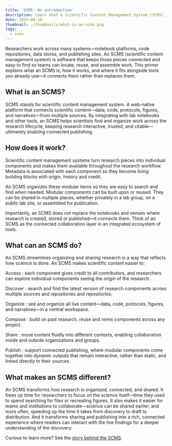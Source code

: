 ```yaml
---
title: 'SCMS: An introduction'
description: Learn what a Scientific Content Management System (SCMS) is and how it works. This primer explains how SCMS connects research components across tools, making scientific content searchable, reusable, and ready for connected publishing.
date: 2025-09-10
thumbnail: ./thumbnails/what-is-an-scms.png
tags:
  - scms
---
```


Researchers work across many systems—notebook platforms, code repositories, data stores, and publishing sites. An SCMS (scientific content management system) is software that keeps those pieces connected and easy to find so teams can locate, reuse, and assemble work. This primer explains what an SCMS is, how it works, and where it fits alongside tools you already use—it connects them rather than replaces them.

## What is an SCMS?

SCMS stands for scientific content management system. A web-native platform that connects scientific content—data, code, protocols, figures, and narratives—from multiple sources. By integrating with lab notebooks and other tools, an SCMS helps scientists find and organize work across the research lifecycle, keeping research interactive, trusted, and citable—ultimately enabling connected publishing.

## How does it work?

Scientific content management systems turn research pieces into individual components and makes them available throughout the research workflow. Metadata is associated with each component so they become living building blocks with origin, history and credit.

An SCMS organizes these modular items so they are easy to search and find when needed. Modular components can be built upon or reused. They can be shared in multiple places, whether privately in a lab group, on a public lab site, or assembled for publication.

Importantly, an SCMS does not replace the notebooks and venues where research is created, stored or published—it connects them. Think of an SCMS as the connected collaboration layer in an integrated ecosystem of tools.

## What can an SCMS do?

An SCMS streamlines organizing and sharing research in a way that reflects how science is done. An SCMS makes scientific content easier to:

Access
: each component gives credit to all contributors, and researchers can explore individual components seeing the origin of the research.

Discover
: search and find the latest version of research components across multiple sources and repositories and repositories.

Organize
: see and organize all live content—data, code, protocols, figures, and narratives—in a central workspace.

Compose
: build on past research, reuse and remix components across any project.

Share
: move content fluidly into different contexts, enabling collaboration inside and outside organizations and groups.

Publish
: support connected publishing, where modular components come together into dynamic outputs that remain interactive, rather than static, and linked directly to their sources.

## What makes an SCMS different?

An SCMS transforms how research is organized, connected, and shared. It frees up time for researchers to focus on the science itself—time they used to spend searching for files or recreating figures. It also makes it easier for teams and institutions to collaborate—science can be shared earlier, and more often, speeding up the time it takes from discovery to draft to distribution. And it transforms sharing and publishing into a rich, connected experience where readers can interact with the live findings for a deeper understanding of the discovery.

Curious to learn more? See the [story behind the SCMS](./why-science-needs-scms.md).
